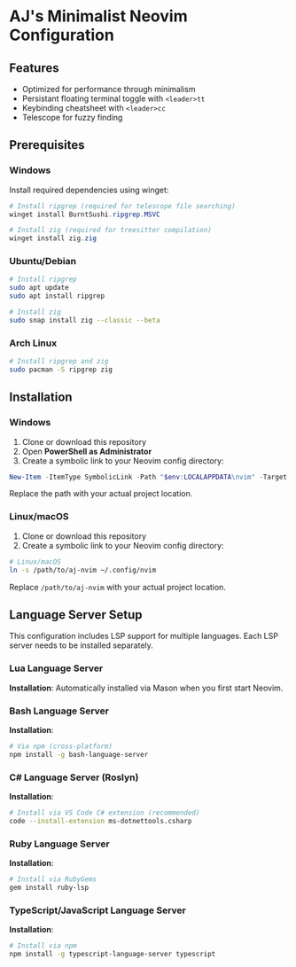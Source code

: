 # AJ's Minimalist Neovim Configuration

## Features

- Optimized for performance through minimalism
- Persistant floating terminal toggle with `<leader>tt`
- Keybinding cheatsheet with `<leader>cc`
- Telescope for fuzzy finding

## Prerequisites

### Windows

Install required dependencies using winget:

```powershell
# Install ripgrep (required for telescope file searching)
winget install BurntSushi.ripgrep.MSVC

# Install zig (required for treesitter compilation)
winget install zig.zig
```

### Ubuntu/Debian

```bash
# Install ripgrep
sudo apt update
sudo apt install ripgrep

# Install zig
sudo snap install zig --classic --beta
```

### Arch Linux

```bash
# Install ripgrep and zig
sudo pacman -S ripgrep zig
```

## Installation

### Windows

1. Clone or download this repository
2. Open **PowerShell as Administrator**
3. Create a symbolic link to your Neovim config directory:

```powershell
New-Item -ItemType SymbolicLink -Path "$env:LOCALAPPDATA\nvim" -Target "path\to\aj-nvim"
```

Replace the path with your actual project location.

### Linux/macOS

1. Clone or download this repository
2. Create a symbolic link to your Neovim config directory:

```bash
# Linux/macOS
ln -s /path/to/aj-nvim ~/.config/nvim
```

Replace `/path/to/aj-nvim` with your actual project location.

## Language Server Setup

This configuration includes LSP support for multiple languages. Each LSP server needs to be installed separately.

### Lua Language Server

**Installation**: Automatically installed via Mason when you first start Neovim.

### Bash Language Server

**Installation**:
```bash
# Via npm (cross-platform)
npm install -g bash-language-server
```

### C# Language Server (Roslyn)

**Installation**:
```bash
# Install via VS Code C# extension (recommended)
code --install-extension ms-dotnettools.csharp
```

### Ruby Language Server

**Installation**:
```bash
# Install via RubyGems
gem install ruby-lsp
```

### TypeScript/JavaScript Language Server

**Installation**:
```bash
# Install via npm
npm install -g typescript-language-server typescript
```

